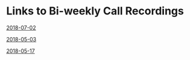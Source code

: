# Links to Bi-weekly Call Recordings

[2018-07-02](https://drive.google.com/open?id=1ubX2QbPtuH4QmFVKZErU-Bk9tW3J1O4x)

[2018-05-03](https://drive.google.com/file/d/15athJ7UW_xLYwT0J6pdOUzmYbhzaQ2_M/view?usp=sharing)

[2018-05-17](https://drive.google.com/drive/folders/1Z4a3m1OTiVdERB44utzbcDXmwMI0Ei6b)
